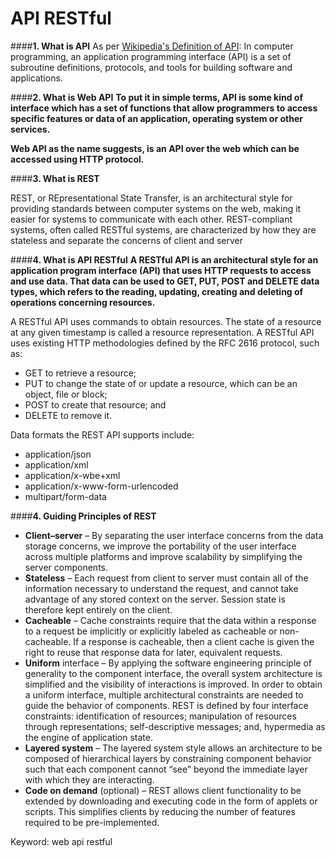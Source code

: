 # **API RESTful**

####**1. What is API**
As per [Wikipedia's Definition of API](https://en.wikipedia.org/wiki/API): In computer programming, an application programming interface (API) is a set of subroutine definitions, protocols, and tools for building software and applications.

####**2. What is Web API**
**To put it in simple terms, API is some kind of interface which has a set of functions that allow programmers to access specific features or data of an application, operating system or other services.**

**Web API as the name suggests, is an API over the web which can be accessed using HTTP protocol.**

####**3. What is REST**

REST, or REpresentational State Transfer, is an architectural style for providing standards between computer systems on the web, making it easier for systems to communicate with each other. REST-compliant systems, often called RESTful systems, are characterized by how they are stateless and separate the concerns of client and server

####**4. What is API RESTful**
**A RESTful API is an architectural style for an application program interface (API) that uses HTTP requests to access and use data. That data can be used to GET, PUT, POST and DELETE data types, which refers to the reading, updating, creating and deleting of operations concerning resources.**

A RESTful API uses commands to obtain resources. The state of a resource at any given timestamp is called a resource representation. A RESTful API uses existing HTTP methodologies defined by the RFC 2616 protocol, such as:

- GET to retrieve a resource;
- PUT to change the state of or update a resource, which can be an object, file or block;
- POST to create that resource; and
- DELETE to remove it.

Data formats the REST API supports include:
- application/json
- application/xml
- application/x-wbe+xml
- application/x-www-form-urlencoded
- multipart/form-data

####**4. Guiding Principles of REST**
- **Client–server** – By separating the user interface concerns from the data storage concerns, we improve the portability of the user interface across multiple platforms and improve scalability by simplifying the server components.
- **Stateless** – Each request from client to server must contain all of the information necessary to understand the request, and cannot take advantage of any stored context on the server. Session state is therefore kept entirely on the client.
- **Cacheable** – Cache constraints require that the data within a response to a request be implicitly or explicitly labeled as cacheable or non-cacheable. If a response is cacheable, then a client cache is given the right to reuse that response data for later, equivalent requests.
- **Uniform** interface – By applying the software engineering principle of generality to the component interface, the overall system architecture is simplified and the visibility of interactions is improved. In order to obtain a uniform interface, multiple architectural constraints are needed to guide the behavior of components. REST is defined by four interface constraints: identification of resources; manipulation of resources through representations; self-descriptive messages; and, hypermedia as the engine of application state.
- **Layered system** – The layered system style allows an architecture to be composed of hierarchical layers by constraining component behavior such that each component cannot “see” beyond the immediate layer with which they are interacting.
- **Code on demand** (optional) – REST allows client functionality to be extended by downloading and executing code in the form of applets or scripts. This simplifies clients by reducing the number of features required to be pre-implemented.


Keyword: web api restful